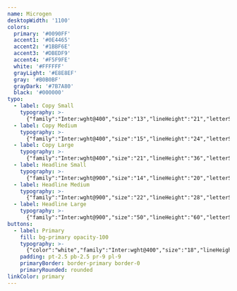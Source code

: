 ```yaml
---
name: Microgen
desktopWidth: '1100'
colors:
  primary: '#0090FF'
  accent1: '#0E4465'
  accent2: '#1BBF6E'
  accent3: '#DBEDF9'
  accent4: '#F5F9FE'
  white: '#FFFFFF'
  grayLight: '#E8E8EF'
  gray: '#B0B0BF'
  grayDark: '#7B7A80'
  black: '#000000'
typo:
  - label: Copy Small
    typography: >-
      {"family":"Inter:wght@400","size":"13","lineHeight":"21","letterSpacing":"0","margin":"0","smSize":"13","smLineHeight":"21","smLetterSpacing":"0","smMargin":"0"}
  - label: Copy Medium
    typography: >-
      {"family":"Inter:wght@400","size":"15","lineHeight":"24","letterSpacing":"0","margin":"0","smSize":"15","smLineHeight":"24","smLetterSpacing":"0","smMargin":"0"}
  - label: Copy Large
    typography: >-
      {"family":"Inter:wght@400","size":"21","lineHeight":"36","letterSpacing":"0","margin":"0","smSize":"21","smLineHeight":"36","smLetterSpacing":"0","smMargin":"0"}
  - label: Headline Small
    typography: >-
      {"family":"Inter:wght@900","size":"14","lineHeight":"20","letterSpacing":"0","margin":"0","smSize":"14","smLineHeight":"20","smLetterSpacing":"0","smMargin":"0"}
  - label: Headline Medium
    typography: >-
      {"family":"Inter:wght@900","size":"22","lineHeight":"28","letterSpacing":"0","margin":"0","smSize":"18","smLineHeight":"28","smLetterSpacing":"0","smMargin":"0"}
  - label: Headline Large
    typography: >-
      {"family":"Inter:wght@900","size":"50","lineHeight":"60","letterSpacing":"0","margin":"0","smSize":"48","smLineHeight":"60","smLetterSpacing":"0","smMargin":"0"}
buttons:
  - label: Primary
    fill: bg-primary opacity-100
    typography: >-
      {"color":"white","family":"Inter:wght@400","size":"18","lineHeight":"18","letterSpacing":"0","smSize":"18","smLineHeight":"18","smLetterSpacing":"0"}
    padding: pt-2.5 pb-2.5 pr-9 pl-9
    primaryBorder: border-primary border-0
    primaryRounded: rounded
linkColor: primary
---
```






